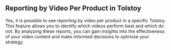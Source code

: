 ## Reporting by Video Per Product in Tolstoy

Yes, it is possible to see reporting by video per product in a specific Tolstoy. This feature allows you to identify which videos perform best and which do not. By analyzing these reports, you can gain insights into the effectiveness of your video content and make informed decisions to optimize your strategy.